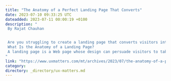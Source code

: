 ```yaml
---
title: "The Anatomy of a Perfect Landing Page That Converts"
date: 2023-07-10 09:33:25 UTC
dateadded: 2023-07-11 00:00:19 +0100
description: "
 By Rajat Chauhan 


 Are you struggling to create a landing page that converts visitors into customers? You’re not alone. Having a Web site with precisely crafted landing pages is essential for any business. In fact, according to recent studies, businesses with more than 40 landing pages generate twelve times more leads than those with just one to five pages. So, whether a business is selling a product or service or simply looking to capture leads, it is crucial to create landing pages that convert. Let’s explore the key elements that make up a perfect landing page. Then, I’ll give you some tips to help you create your own perfect landing page. 
 What Is the Anatomy of a Landing Page? 
 A landing page is a Web page whose design can persuade visitors to take a particular action. The anatomy of a landing page refers to the  structural and functional components that make up a landing page. The anatomy of a landing page includes elements such as the headline, subheadline, hero image, value proposition, call to action, form fields, social proofs, navigation, page speed, and mobile optimization. Understanding the anatomy of a landing page is essential to optimizing its effectiveness and increasing its ability to convert visitors into customers. Businesses can create a powerful tool for achieving their marketing goals and driving business growth by designing and optimizing each element of a landing page. Read More 
"
link: "https://www.uxmatters.com/mt/archives/2023/07/the-anatomy-of-a-perfect-landing-page-that-converts.php"
category:
directory: _directory/ux-matters.md
---
```

